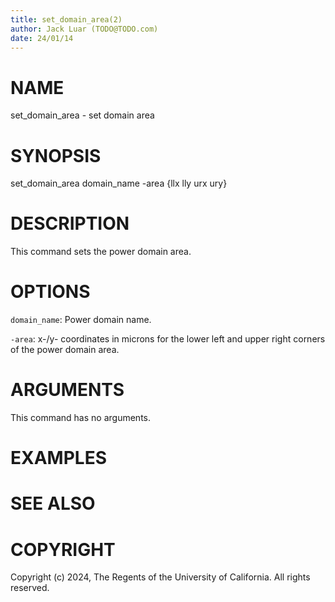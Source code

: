 ```yaml
---
title: set_domain_area(2)
author: Jack Luar (TODO@TODO.com)
date: 24/01/14
---
```


# NAME

set_domain_area - set domain area

# SYNOPSIS

set_domain_area
    domain_name
    -area {llx lly urx ury}


# DESCRIPTION

This command sets the power domain area.

# OPTIONS

`domain_name`:  Power domain name.

`-area`:  x-/y- coordinates in microns for the lower left and upper right corners of the power domain area.

# ARGUMENTS

This command has no arguments.

# EXAMPLES

# SEE ALSO

# COPYRIGHT

Copyright (c) 2024, The Regents of the University of California. All rights reserved.

